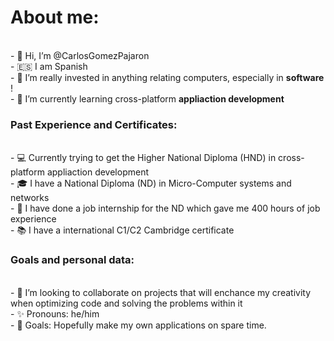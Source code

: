 <h1> About me: </h1> <br>
- 👋 Hi, I’m @CarlosGomezPajaron <br>
- 🇪🇸  I am Spanish <br>
- 👀 I’m really invested in anything relating computers, especially in <strong> software </strong>! <br>
- 🌱 I’m currently learning cross-platform <strong> appliaction development </strong> <br>

<h3> Past Experience and Certificates: </h3> <br>
- 💻 Currently trying to get the Higher National Diploma (HND) in cross-platform appliaction development  <br>
- 🎓  I have a National Diploma (ND) in Micro-Computer systems and networks <br>
- 💼  I have done a job internship for the ND which gave me 400 hours of job experience <br>
- 📚  I have a international C1/C2 Cambridge certificate <br>


<h3> Goals and personal data: </h3>  <br>
- 💞️ I’m looking to collaborate on projects that will enchance my creativity when optimizing code and solving the problems within it <br>
- ✨ Pronouns: he/him <br>
- 🎯 Goals: Hopefully make my own applications on spare time. <br>

<!---
CarlosGomezPajaron/CarlosGomezPajaron is a ✨ special ✨ repository because its `README.md` (this file) appears on your GitHub profile.
You can click the Preview link to take a look at your changes.
--->

